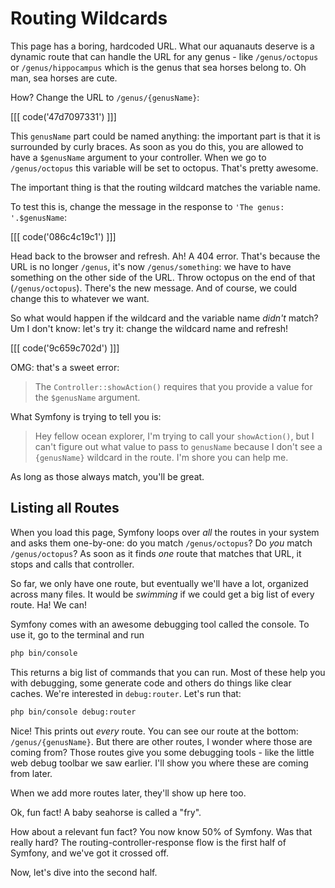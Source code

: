 # Routing Wildcards

This page has a boring, hardcoded URL. What our aquanauts deserve is a dynamic route
that can handle the URL for any genus - like `/genus/octopus` or  `/genus/hippocampus`
which is the genus that sea horses belong to. Oh man, sea horses are cute. 

How? Change the URL to `/genus/{genusName}`:

[[[ code('47d7097331') ]]]

This `genusName` part could be named anything: the important part is that it is surrounded
by curly braces. As soon as you do this, you are allowed to have a `$genusName` argument
to your controller. When we go to `/genus/octopus` this variable will be set to octopus.
That's pretty awesome.

The important thing is that the routing wildcard matches the variable name.

To test this is, change the message in the response to `'The genus: '.$genusName`:

[[[ code('086c4c19c1') ]]]

Head back to the browser and refresh. Ah! A 404 error. That's because the URL is
no longer `/genus`, it's now `/genus/something`: we have to have something on the
other side of the URL. Throw octopus on the end of that (`/genus/octopus`). There's
the new message. And of course, we could change this to whatever we want. 

So what would happen if the wildcard and the variable name *didn't* match? Um I don't
know: let's try it: change the wildcard name and refresh!

[[[ code('9c659c702d') ]]]

OMG: that's a sweet error:

> The `Controller::showAction()` requires that you provide a value for the `$genusName` argument.

What Symfony is trying to tell you is:

> Hey fellow ocean explorer, I'm trying to call your `showAction()`, but I can't figure out
  what value to pass to `genusName` because I don't see a `{genusName}` wildcard in the
  route. I'm shore you can help me.

As long as those always match, you'll be great.

## Listing all Routes

When you load this page, Symfony loops over *all* the routes in your system and asks
them one-by-one: do you match `/genus/octopus`? Do *you* match `/genus/octopus`?
As soon as it finds *one* route that matches that URL, it stops and calls that controller.

So far, we only have one route, but eventually we'll have a lot, organized across
many files. It would be *swimming* if we could get a big list of every route. Ha!
We can!

Symfony comes with an awesome debugging tool called the console. To use it, go to
the terminal and run

```bash
php bin/console
```

This returns a big list of commands that you can run. Most of these help you with
debugging, some generate code and others do things like clear caches. We're interested
in `debug:router`. Let's run that:

```bash
php bin/console debug:router
```

Nice! This prints out *every* route. You can see our route at the bottom:
`/genus/{genusName}`. But there are other routes, I wonder where those are coming
from? Those routes give you some debugging tools - like the little web debug toolbar
we saw earlier. I'll show you where these are coming from later.

When we add more routes later, they'll show up here too.

Ok, fun fact! A baby seahorse is called a "fry".

How about a relevant fun fact? You now know 50% of Symfony. Was that really hard?
The routing-controller-response flow is the first half of Symfony, and we've got
it crossed off. 

Now, let's dive into the second half. 
